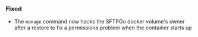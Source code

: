 ### Fixed

- The `manage` command now hacks the SFTPGo docker volume's owner after a
  restore to fix a permissions problem when the container starts up
